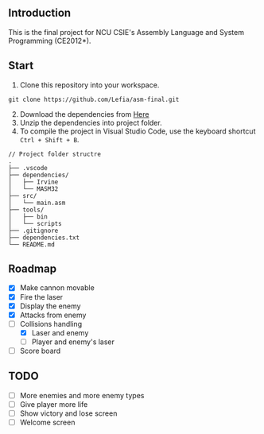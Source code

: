 ## Introduction
This is the final project for NCU CSIE's Assembly Language and System Programming (CE2012*).

## Start

1. Clone this repository into your workspace.
```shell
git clone https://github.com/Lefia/asm-final.git
```

2. Download the dependencies from [Here](https://drive.google.com/file/d/1rP-3o9Z4owrDwjXpgbMOdl_axcWxiuKI/view?usp=sharing)
3. Unzip the dependencies into project folder.
4. To compile the project in Visual Studio Code, use the keyboard shortcut `Ctrl + Shift + B`.
```
// Project folder structre
.
├── .vscode
├── dependencies/
│   ├── Irvine
│   └── MASM32
├── src/
│   └── main.asm
├── tools/
│   ├── bin
│   └── scripts
├── .gitignore
├── dependencies.txt
└── README.md
```

## Roadmap
- [x] Make cannon movable
- [x] Fire the laser
- [x] Display the enemy
- [x] Attacks from enemy
- [ ] Collisions handling
  - [x] Laser and enemy
  - [ ] Player and enemy's laser
- [ ] Score board

## TODO
- [ ] More enemies and more enemy types
- [ ] Give player more life
- [ ] Show victory and lose screen
- [ ] Welcome screen